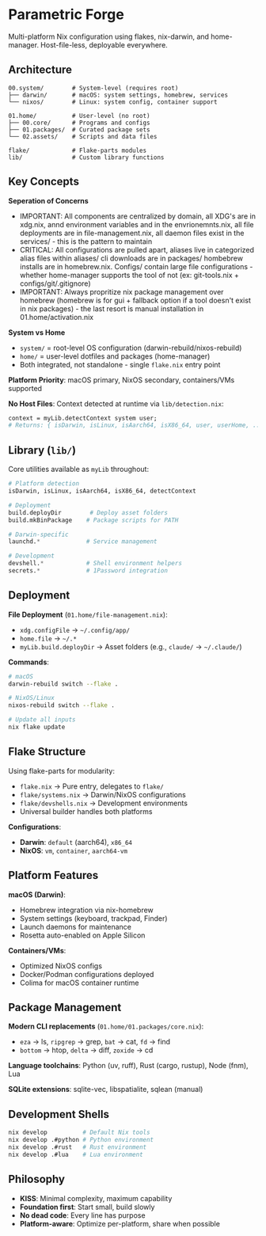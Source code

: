 # Parametric Forge

Multi-platform Nix configuration using flakes, nix-darwin, and home-manager. Host-file-less, deployable everywhere.

## Architecture

```
00.system/        # System-level (requires root)
├── darwin/       # macOS: system settings, homebrew, services
└── nixos/        # Linux: system config, container support

01.home/          # User-level (no root)
├── 00.core/      # Programs and configs
├── 01.packages/  # Curated package sets
└── 02.assets/    # Scripts and data files

flake/            # Flake-parts modules
lib/              # Custom library functions
```

## Key Concepts

**Seperation of Concerns**
- IMPORTANT: All components are centralized by domain, all XDG's are in xdg.nix, annd environment variables and in the envrionemnts.nix, all file deployments are in file-management.nix, all daemon files exist in the services/ - this is the pattern to maintain
- CRITICAL: All configurations are pulled apart, aliases live in categorized alias files within aliases/ cli downloads are in packages/ hombebrew installs are in homebrew.nix. Configs/ contain large file configurations - whether home-manager supports the tool of not (ex: git-tools.nix + configs/git/.gitignore)
- IMPORTANT: Always propritize nix package management over homebrew (homebrew is for gui + fallback option if a tool doesn't exist in nix packages) - the last resort is manual installation in 01.home/activation.nix

**System vs Home**
- `system/` = root-level OS configuration (darwin-rebuild/nixos-rebuild)
- `home/` = user-level dotfiles and packages (home-manager)
- Both integrated, not standalone - single `flake.nix` entry point

**Platform Priority**: macOS primary, NixOS secondary, containers/VMs supported

**No Host Files**: Context detected at runtime via `lib/detection.nix`:
```nix
context = myLib.detectContext system user;
# Returns: { isDarwin, isLinux, isAarch64, isX86_64, user, userHome, ... }
```

## Library (`lib/`)

Core utilities available as `myLib` throughout:

```nix
# Platform detection
isDarwin, isLinux, isAarch64, isX86_64, detectContext

# Deployment
build.deployDir        # Deploy asset folders
build.mkBinPackage    # Package scripts for PATH

# Darwin-specific
launchd.*             # Service management

# Development
devshell.*            # Shell environment helpers
secrets.*             # 1Password integration
```

## Deployment

**File Deployment** (`01.home/file-management.nix`):
- `xdg.configFile` → `~/.config/app/`
- `home.file` → `~/.*` 
- `myLib.build.deployDir` → Asset folders (e.g., `claude/` → `~/.claude/`)

**Commands**:
```bash
# macOS
darwin-rebuild switch --flake .

# NixOS/Linux
nixos-rebuild switch --flake .

# Update all inputs
nix flake update
```

## Flake Structure

Using flake-parts for modularity:
- `flake.nix` → Pure entry, delegates to `flake/`
- `flake/systems.nix` → Darwin/NixOS configurations
- `flake/devshells.nix` → Development environments
- Universal builder handles both platforms

**Configurations**:
- **Darwin**: `default` (aarch64), `x86_64`
- **NixOS**: `vm`, `container`, `aarch64-vm`

## Platform Features

**macOS (Darwin)**:
- Homebrew integration via nix-homebrew
- System settings (keyboard, trackpad, Finder)
- Launch daemons for maintenance
- Rosetta auto-enabled on Apple Silicon

**Containers/VMs**:
- Optimized NixOS configs
- Docker/Podman configurations deployed
- Colima for macOS container runtime

## Package Management

**Modern CLI replacements** (`01.home/01.packages/core.nix`):
- `eza` → ls, `ripgrep` → grep, `bat` → cat, `fd` → find
- `bottom` → htop, `delta` → diff, `zoxide` → cd

**Language toolchains**: Python (uv, ruff), Rust (cargo, rustup), Node (fnm), Lua

**SQLite extensions**: sqlite-vec, libspatialite, sqlean (manual)

## Development Shells

```bash
nix develop          # Default Nix tools
nix develop .#python # Python environment
nix develop .#rust   # Rust environment
nix develop .#lua    # Lua environment
```

## Philosophy

- **KISS**: Minimal complexity, maximum capability
- **Foundation first**: Start small, build slowly
- **No dead code**: Every line has purpose
- **Platform-aware**: Optimize per-platform, share when possible